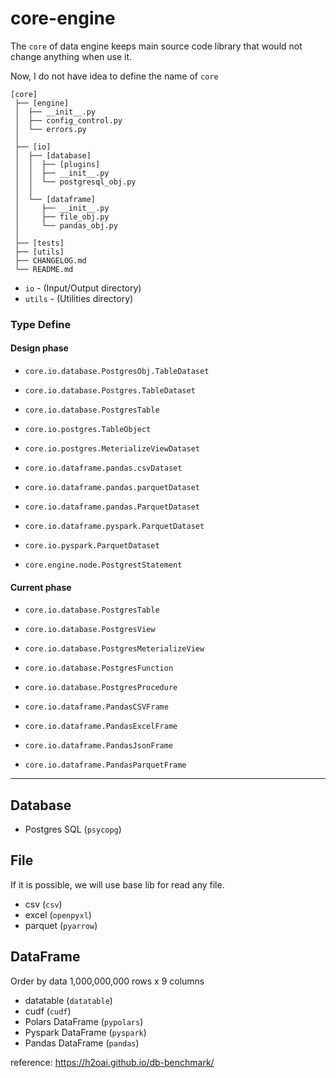 core-engine
===========

The `core` of data engine keeps main source code library that would not change anything when use it.

Now, I do not have idea to define the name of `core`

```
[core]
 ├── [engine]
 │  ├── __init__.py
 │  ├── config_control.py
 │  └── errors.py
 │
 ├── [io]
 │  ├── [database]
 │  │  ├── [plugins]
 │  │  ├── __init__.py
 │  │  └── postgresql_obj.py
 │  │
 │  └── [dataframe]
 │     ├── __init__.py
 │     ├── file_obj.py
 │     └── pandas_obj.py
 │
 ├── [tests]
 ├── [utils]
 ├── CHANGELOG.md
 └── README.md
```

- `io` - (Input/Output directory)
- `utils` - (Utilities directory)

### Type Define

#### Design phase
- `core.io.database.PostgresObj.TableDataset`
- `core.io.database.Postgres.TableDataset`
- `core.io.database.PostgresTable`
- `core.io.postgres.TableObject`
- `core.io.postgres.MeterializeViewDataset`
- `core.io.dataframe.pandas.csvDataset`
- `core.io.dataframe.pandas.parquetDataset`
- `core.io.dataframe.pandas.ParquetDataset`
- `core.io.dataframe.pyspark.ParquetDataset`
- `core.io.pyspark.ParquetDataset`

- `core.engine.node.PostgrestStatement`

#### Current phase
- `core.io.database.PostgresTable`
- `core.io.database.PostgresView`
- `core.io.database.PostgresMeterializeView`
- `core.io.database.PostgresFunction`
- `core.io.database.PostgresProcedure`

- `core.io.dataframe.PandasCSVFrame`
- `core.io.dataframe.PandasExcelFrame`
- `core.io.dataframe.PandasJsonFrame`
- `core.io.dataframe.PandasParquetFrame`

---

Database
--------
- Postgres SQL (`psycopg`)

File
----
If it is possible, we will use base lib for read any file.

- csv (`csv`)
- excel (`openpyxl`)
- parquet (`pyarrow`)

DataFrame
---------
Order by data 1,000,000,000 rows x 9 columns

- datatable (`datatable`)
- cudf (`cudf`)
- Polars DataFrame (`pypolars`)
- Pyspark DataFrame (`pyspark`)
- Pandas DataFrame (`pandas`)

reference: https://h2oai.github.io/db-benchmark/
